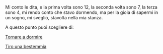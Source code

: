 Mi conto le dita, e la prima volta sono 12,
la seconda volta sono 7, la terza sono 4,
mi rendo conto che stavo dormendo, ma per
la gioia di sapermi in un sogno, mi sveglio,
stavolta nella mia stanza.

A questo punto puoi scegliere di:

[Tornare a dormire](../caramelle.md)

[Tiro una bestemmia](bestemmia/bestemmia.md)